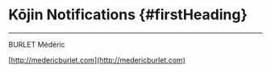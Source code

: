 # Kōjin Notifications {#firstHeading}

---

BURLET Médéric

[http://medericburlet.com](http://medericburlet.com)

